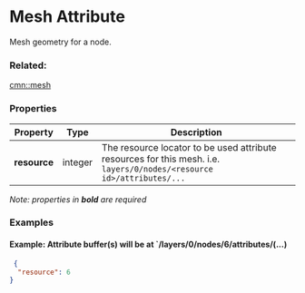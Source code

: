 # Mesh Attribute

Mesh geometry for a node.

### Related:

[cmn::mesh](mesh.cmn.md)
### Properties

| Property | Type | Description |
| --- | --- | --- |
| **resource** | integer | The resource locator to be used attribute resources for this mesh. i.e. `layers/0/nodes/<resource id>/attributes/...` |

*Note: properties in **bold** are required*

### Examples 

#### Example: Attribute buffer(s) will be at `/layers/0/nodes/6/attributes/(...) 

```json
 {
  "resource": 6
} 
```

